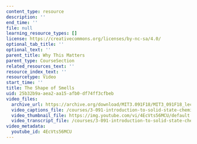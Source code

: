 ```yaml
---
content_type: resource
description: ''
end_time: ''
file: null
learning_resource_types: []
license: https://creativecommons.org/licenses/by-nc-sa/4.0/
optional_tab_title: ''
optional_text: ''
parent_title: Why This Matters
parent_type: CourseSection
related_resources_text: ''
resource_index_text: ''
resourcetype: Video
start_time: ''
title: The Shape of Smells
uid: 25b32b9a-aea2-aa15-afb0-df74ff3cfbeb
video_files:
  archive_url: https://archive.org/download/MIT3.091F18/MIT3_091F18_lec11_wtm_300k.mp4
  video_captions_file: /courses/3-091-introduction-to-solid-state-chemistry-fall-2018/4EcVts56MCU_captions.webvtt
  video_thumbnail_file: https://img.youtube.com/vi/4EcVts56MCU/default.jpg
  video_transcript_file: /courses/3-091-introduction-to-solid-state-chemistry-fall-2018/36ffa8c5d8c45f75ca7b7ce0a88896af_4EcVts56MCU.pdf
video_metadata:
  youtube_id: 4EcVts56MCU
---
```

